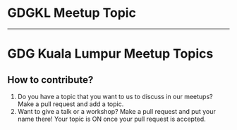 # GDGKL Meetup Topic
--------------------
# GDG Kuala Lumpur Meetup Topics
## How to contribute?
1. Do you have a topic that you want to us to discuss in our meetups? Make a pull request and add a topic.
2. Want to give a talk or a workshop? Make a pull request and put your name there! Your topic is ON once your pull request is accepted.
